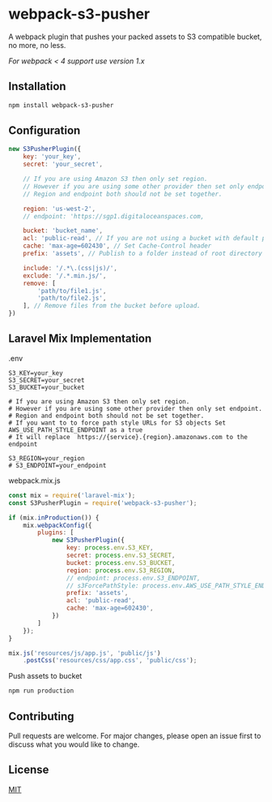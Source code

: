 # webpack-s3-pusher

A webpack plugin that pushes your packed assets to S3 compatible bucket, no more, no less.

_For webpack < 4 support use version 1.x_

## Installation

```bash
npm install webpack-s3-pusher
```

## Configuration

```javascript
new S3PusherPlugin({
    key: 'your_key',
    secret: 'your_secret',

    // If you are using Amazon S3 then only set region.
    // However if you are using some other provider then set only endpoint.
    // Region and endpoint both should not be set together.

    region: 'us-west-2',
    // endpoint: 'https://sgp1.digitaloceanspaces.com,

    bucket: 'bucket_name',
    acl: 'public-read', // If you are not using a bucket with default public permissions
    cache: 'max-age=602430', // Set Cache-Control header
    prefix: 'assets', // Publish to a folder instead of root directory

    include: '/.*\.(css|js)/',
    exclude: '/.*.min.js/',
    remove: [
        'path/to/file1.js',
        'path/to/file2.js',
    ], // Remove files from the bucket before upload.
})
```

## Laravel Mix Implementation

.env

```env
S3_KEY=your_key
S3_SECRET=your_secret
S3_BUCKET=your_bucket

# If you are using Amazon S3 then only set region.
# However if you are using some other provider then only set endpoint.
# Region and endpoint both should not be set together.
# If you want to to force path style URLs for S3 objects Set AWS_USE_PATH_STYLE_ENDPOINT as a true
# It will replace  https://{service}.{region}.amazonaws.com to the endpoint 

S3_REGION=your_region
# S3_ENDPOINT=your_endpoint
```

webpack.mix.js

```javascript
const mix = require('laravel-mix');
const S3PusherPlugin = require('webpack-s3-pusher');

if (mix.inProduction()) {
    mix.webpackConfig({
        plugins: [
            new S3PusherPlugin({
                key: process.env.S3_KEY,
                secret: process.env.S3_SECRET,
                bucket: process.env.S3_BUCKET,
                region: process.env.S3_REGION,
                // endpoint: process.env.S3_ENDPOINT,
                // s3ForcePathStyle: process.env.AWS_USE_PATH_STYLE_ENDPOINT, //#(endpoint required)
                prefix: 'assets',
                acl: 'public-read',
                cache: 'max-age=602430',
            })
        ]
    });
}

mix.js('resources/js/app.js', 'public/js')
    .postCss('resources/css/app.css', 'public/css');
```

Push assets to bucket

```bash
npm run production
```

## Contributing

Pull requests are welcome. For major changes, please open an issue first to discuss what you would like to change.

## License

[MIT](https://choosealicense.com/licenses/mit/)
